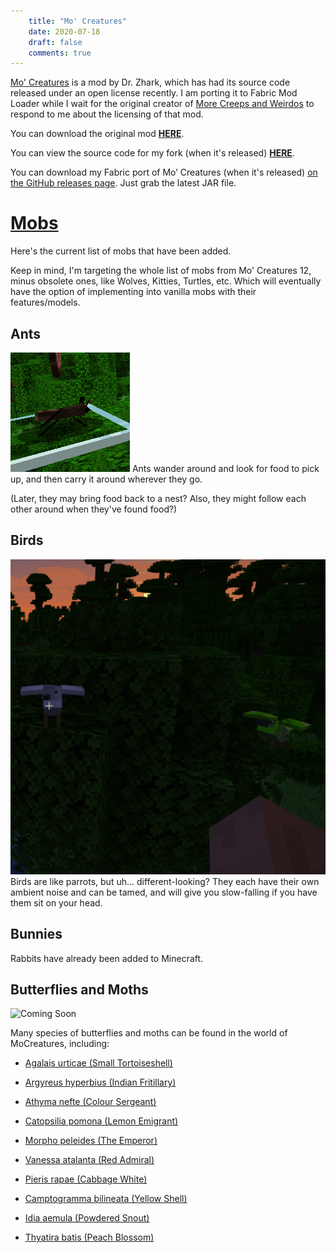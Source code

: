 ```yaml
---
    title: "Mo' Creatures"
    date: 2020-07-18
    draft: false
    comments: true
---
```


[Mo' Creatures](https://www.mocreatures.org/) is a mod by Dr. Zhark,
which has had its source code released under an open license recently.
I am porting it to Fabric Mod Loader while I wait for the original creator of
[More Creeps and Weirdos](./morecreeps) to respond to me about the licensing of that mod.

You can download the original mod **[HERE](https://www.curseforge.com/minecraft/mc-mods/mo-creatures/download/2628698)**.

You can view the source code for my fork (when it's released) **[HERE](https://github.com/halotroop2288/Mo-Creatures)**.

You can download my Fabric port of Mo’ Creatures (when it's released) [on the GitHub releases page](https://github.com/halotroop2288/mo-creatures/releases/latest).
Just grab the latest JAR file.

# [Mobs](https://mocreatures.fandom.com/wiki/Category:Mo%27_Creatures)
Here's the current list of mobs that have been added.

Keep in mind, I'm targeting the whole list of mobs
from Mo' Creatures 12, minus obsolete ones, like Wolves, Kitties, Turtles, etc.
Which will eventually have the option of implementing into vanilla mobs with their features/models.

## Ants
![Ant](../img/previews/Ant.png)
Ants wander around and look for food to pick up, and then carry it around wherever they go.

(Later, they may bring food back to a nest? Also, they might follow each other around when they've found food?)

## Birds
![Generic Bird](../img/previews/Bird.png)
Birds are like parrots, but uh... different-looking?
They each have their own ambient noise and can be tamed,
and will give you slow-falling if you have them sit on your head.

## Bunnies
Rabbits have already been added to Minecraft.

## Butterflies and Moths
![Coming Soon](https://halotroop.com/images/ComingSoon.png)

Many species of butterflies and moths can be found in the world of MoCreatures, including:

 - [Agalais urticae (Small Tortoiseshell)](https://en.wikipedia.org/wiki/Small_Tortoiseshell)
 - [Argyreus hyperbius (Indian Fritillary)](https://en.wikipedia.org/wiki/Argynnis_hyperbius)
 - [Athyma nefte (Colour Sergeant)](https://en.wikipedia.org/wiki/Athyma_nefte)
 - [Catopsilia pomona (Lemon Emigrant)](https://en.wikipedia.org/wiki/Catopsilia_pomona)
 - [Morpho peleides (The Emperor)](https://en.wikipedia.org/wiki/Morpho_peleides)
 - [Vanessa atalanta (Red Admiral)](https://en.wikipedia.org/wiki/Vanessa_atalanta)
 - [Pieris rapae (Cabbage White)](https://en.wikipedia.org/wiki/Pieris_rapae)
 
 - [Camptogramma bilineata (Yellow Shell)](https://en.wikipedia.org/wiki/Camptogramma_bilineata)
 - [Idia aemula (Powdered Snout)](https://en.wikipedia.org/wiki/Idia_aemula)
 - [Thyatira batis (Peach Blossom)](https://en.wikipedia.org/wiki/Peach_blossom)
